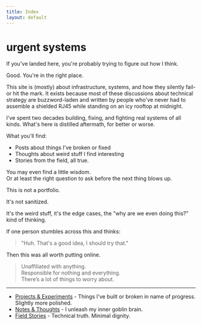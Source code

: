 ```yaml
---
title: Index
layout: default
---
```

# urgent systems

If you've landed here, you're probably trying to figure out how I think.

Good. You're in the right place.

This site is (mostly) about infrastructure, systems, and how they silently fail- 
or hit the mark. It exists because most of these discussions about technical
strategy are buzzword-laden and written by people who've never had
to assemble a shielded RJ45 while standing on an icy rooftop at midnight.

I've spent two decades building, fixing, and fighting real systems of all kinds.
What's here is distilled aftermath, for better or worse.

What you'll find:
- Posts about things I’ve broken or fixed
- Thoughts about weird stuff I find interesting
- Stories from the field, all true.

You may even find a little wisdom.  
Or at least the right question to ask before the next thing blows up.

This is not a portfolio.

It's not sanitized.

It's the weird stuff, it's the edge cases, the "why are we even doing this?"
 kind of thinking.

If one person stumbles across this and thinks:

> "Huh. That's a good idea, I should try that."

Then this was all worth putting online.

> Unaffiliated with anything.  
> Responsible for nothing and everything.  
> There’s a lot of things to worry about.

---
- [Projects & Experiments](/projects/) - Things I've built or broken in name of progress. Slightly more polished.
- [Notes & Thoughts](/notes/) - I unleash my inner goblin brain.
- [Field Stories](/stories/) - Technical truth. Minimal dignity.
